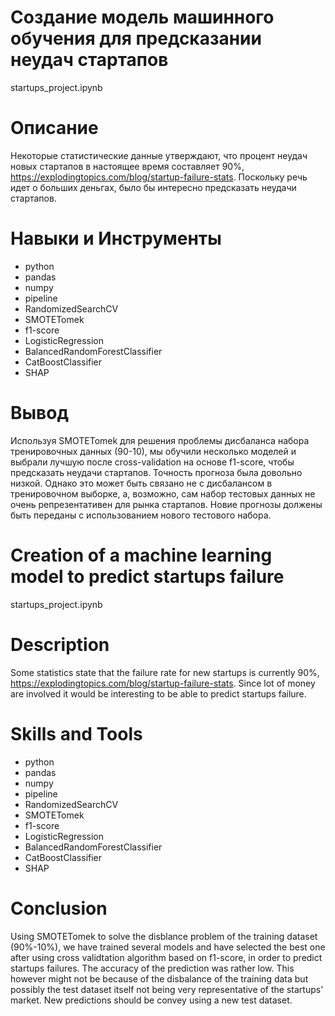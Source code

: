 # Создание модель машинного обучения для предсказании неудач стартапов

startups_project.ipynb

# Описание

Некоторые статистические данные утверждают, что процент неудач новых стартапов в настоящее время составляет 90%, https://explodingtopics.com/blog/startup-failure-stats. Поскольку речь идет о больших деньгах, было бы интересно предсказать неудачи стартапов.

# Навыки и Инструменты

- python
- pandas
- numpy
- pipeline
- RandomizedSearchCV
- SMOTETomek
- f1-score
- LogisticRegression
- BalancedRandomForestClassifier
- CatBoostClassifier
- SHAP

# Вывод

Используя SMOTETomek для решения проблемы дисбаланса набора тренировочных данных (90-10), мы обучили несколько моделей и выбрали лучшую после cross-validation на основе f1-score, чтобы предсказать неудачи стартапов. Точность прогноза была довольно низкой. Однако это может быть связано не с дисбалансом в тренировочном выборке, а, возможно, сам набор тестовых данных не очень репрезентативен для рынка стартапов. Новие прогнозы должены быть переданы с использованием нового тестового набора.


# Creation of a machine learning model to predict startups failure

startups_project.ipynb

# Description

Some statistics state that the failure rate for new startups is currently 90%, https://explodingtopics.com/blog/startup-failure-stats. Since lot of money are involved it would be interesting to be able to predict startups failure. 

# Skills and Tools

- python
- pandas
- numpy
- pipeline
- RandomizedSearchCV
- SMOTETomek
- f1-score
- LogisticRegression
- BalancedRandomForestClassifier
- CatBoostClassifier
- SHAP

# Conclusion
Using SMOTETomek to solve the disblance problem of the training dataset (90%-10%), we have trained several models and have selected the best one after using cross validtation algorithm based on f1-score, in order to predict startups failures. The accuracy of the prediction was rather low. This however might not be because of the disbalance of the training data but possibly the test dataset itself not being very representative of the startups' market. New predictions should be convey using a new test dataset.







